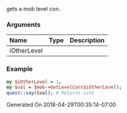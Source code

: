 gets a mob level con.
### Arguments
**Name**|**Type**|**Description**
:---|:---|:---
iOtherLevel||

### Example

```perl
my $iOtherLevel = 1;
my $val = $mob->GetLevelCon($iOtherLevel);
quest::say($val); # Returns uint
```


Generated On 2018-04-29T00:35:14-07:00